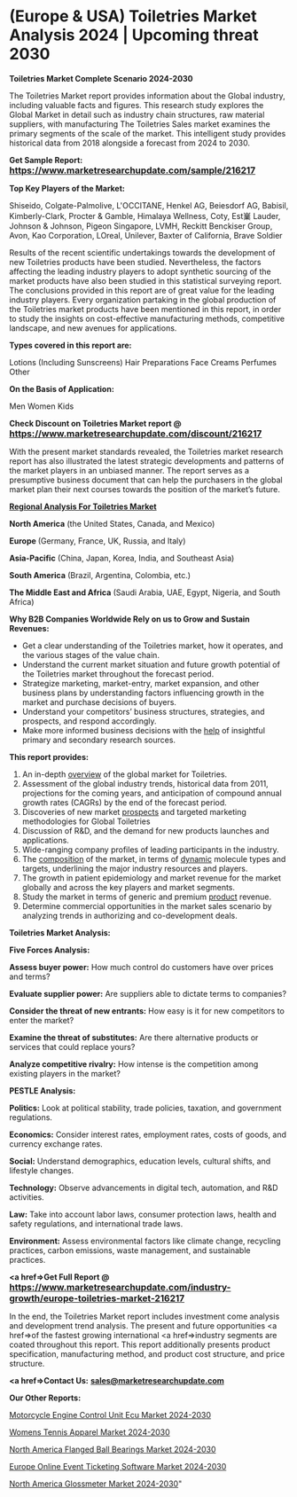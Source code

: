 # (Europe & USA) Toiletries Market Analysis 2024 | Upcoming threat 2030

<strong>Toiletries Market Complete Scenario 2024-2030</strong>

The Toiletries Market report provides information about the Global industry, including valuable facts and figures. This research study explores the Global Market in detail such as industry chain structures, raw material suppliers, with manufacturing The Toiletries Sales market examines the primary segments of the scale of the market. This intelligent study provides historical data from 2018 alongside a forecast from 2024 to 2030.

<strong>Get Sample Report: <a href=https://www.marketresearchupdate.com/sample/216217><font size=3 color=#0000ff>https://www.marketresearchupdate.com/sample/216217</font></a></strong>

<strong>Top Key Players of the Market:</strong>

Shiseido, Colgate-Palmolive, L'OCCITANE, Henkel AG, Beiesdorf AG, Babisil, Kimberly-Clark, Procter & Gamble, Himalaya Wellness, Coty, Est嶪 Lauder, Johnson & Johnson, Pigeon Singapore, LVMH, Reckitt Benckiser Group, Avon, Kao Corporation, LOreal, Unilever, Baxter of California, Brave Soldier

Results of the recent scientific undertakings towards the development of new Toiletries products have been studied. Nevertheless, the factors affecting the leading industry players to adopt synthetic sourcing of the market products have also been studied in this statistical surveying report. The conclusions provided in this report are of great value for the leading industry players. Every organization partaking in the global production of the Toiletries market products have been mentioned in this report, in order to study the insights on cost-effective manufacturing methods, competitive landscape, and new avenues for applications.

<strong>Types covered in this report are: </strong>

Lotions (Including Sunscreens)
Hair Preparations
Face Creams
Perfumes
Other

<strong>On the Basis of Application:</strong>

Men
Women
Kids

<strong>Check Discount on Toiletries Market report @ <a href=https://www.marketresearchupdate.com/discount/216217><font size=3 color=#0000ff>https://www.marketresearchupdate.com/discount/216217</font></a></strong>

With the present market standards revealed, the Toiletries market research report has also illustrated the latest strategic developments and patterns of the market players in an unbiased manner. The report serves as a presumptive business document that can help the purchasers in the global market plan their next courses towards the position of the market’s future.

<strong><u><b>Regional Analysis For Toiletries Market</b></u></strong>

<strong><b>North America</b></strong> (the United States, Canada, and Mexico)

<strong><b>Europe </b></strong>(Germany, France, UK, Russia, and Italy)

<strong><b>Asia-Pacific</b></strong> (China, Japan, Korea, India, and Southeast Asia)

<strong><b>South America</b></strong> (Brazil, Argentina, Colombia, etc.)

<strong><b>The Middle East and Africa</b></strong> (Saudi Arabia, UAE, Egypt, Nigeria, and South Africa)

<strong>Why B2B Companies Worldwide Rely on us to Grow and Sustain Revenues:</strong>
<ul>
  <li>Get a clear understanding of the Toiletries market, how it operates, and the various stages of the value chain.</li>
  <li>Understand the current market situation and future growth potential of the Toiletries market throughout the forecast period.</li>
  <li>Strategize marketing, market-entry, market expansion, and other business plans by understanding factors influencing growth in the market and purchase decisions of buyers.</li>
  <li>Understand your competitors’ business structures, strategies, and prospects, and respond accordingly.</li>
  <li>Make more informed business decisions with the <a href=ASDF991299>help</a> of insightful primary and secondary research sources.</li>
</ul>
<strong>This report provides:</strong>
<ol>
  <li>An in-depth <a href=>overview</a> of the global market for Toiletries.</li>
  <li>Assessment of the global industry trends, historical data from 2011, projections for the coming years, and anticipation of compound annual growth rates (CAGRs) by the end of the forecast period.</li>
  <li>Discoveries of new market <a href=>prospects</a> and targeted marketing methodologies for Global Toiletries</li>
  <li>Discussion of R&amp;D, and the demand for new products launches and applications.</li>
  <li>Wide-ranging company profiles of leading participants in the industry.</li>
  <li>The <a href=ASDF881288>composition</a> of the market, in terms of <a href=>dynamic</a> molecule types and targets, underlining the major industry resources and players.</li>
  <li>The growth in patient epidemiology and market revenue for the market globally and across the key players and market segments.</li>
  <li>Study the market in terms of generic and premium <a href=>product</a> revenue.</li>
  <li>Determine commercial opportunities in the market sales scenario by analyzing trends in authorizing and co-development deals.</li>
</ol>

<strong>Toiletries Market Analysis:</strong>

<strong>Five Forces Analysis:</strong>

<strong>Assess buyer power:</strong> How much control do customers have over prices and terms?

<strong>Evaluate supplier power:</strong> Are suppliers able to dictate terms to companies?

<strong>Consider the threat of new entrants:</strong> How easy is it for new competitors to enter the market?

<strong>Examine the threat of substitutes:</strong> Are there alternative products or services that could replace yours?

<strong>Analyze competitive rivalry:</strong> How intense is the competition among existing players in the market?

<strong>PESTLE Analysis:</strong>

<strong>Politics:</strong> Look at political stability, trade policies, taxation, and government regulations.

<strong>Economics:</strong> Consider interest rates, employment rates, costs of goods, and currency exchange rates.

<strong>Social:</strong> Understand demographics, education levels, cultural shifts, and lifestyle changes.

<strong>Technology:</strong> Observe advancements in digital tech, automation, and R&D activities.

<strong>Law:</strong> Take into account labor laws, consumer protection laws, health and safety regulations, and international trade laws.

<strong>Environment:</strong> Assess environmental factors like climate change, recycling practices, carbon emissions, waste management, and sustainable practices.

<strong><a href=>Get Full Report</a> @ <a href=https://www.marketresearchupdate.com/industry-growth/europe-toiletries-market-216217><font size=3 color=#0000ff>https://www.marketresearchupdate.com/industry-growth/europe-toiletries-market-216217</font></a></strong>

In the end, the Toiletries Market report includes investment come analysis and development trend analysis. The present and future opportunities <a href=>of</a> the fastest growing international <a href=>industry</a> segments are coated throughout this report. This report additionally presents product specification, manufacturing method, and product cost structure, and price structure.

<strong><a href=><strong>Contact Us:</strong></a></strong>
<strong>sales@marketresearchupdate.com</strong>

<strong>Our Other Reports:</strong>

<a href=https://www.linkedin.com/pulse/motorcycle-engine-control-unit-ecu-market-analysis>Motorcycle Engine Control Unit Ecu Market 2024-2030</a>

<a href=https://www.linkedin.com/pulse/womens-tennis-apparel-market-size-trends-consumption>Womens Tennis Apparel Market 2024-2030</a>

<a href=https://www.linkedin.com/pulse/north-america-flanged-ball-bearings-market>North America Flanged Ball Bearings Market 2024-2030</a>

<a href=https://www.linkedin.com/pulse/europe-online-event-ticketing-software-market-r3cuf/>Europe Online Event Ticketing Software Market 2024-2030</a>

<a href=https://www.linkedin.com/pulse/north-america-glossmeter-market-analysis-outlooks-e2xnf/>North America Glossmeter Market 2024-2030</a>"
